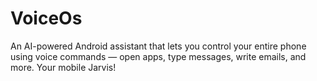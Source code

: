 # VoiceOs
An AI-powered Android assistant that lets you control your entire phone using voice commands — open apps, type messages, write emails, and more. Your mobile Jarvis!
